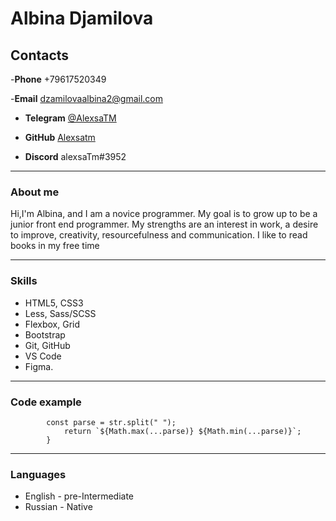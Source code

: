 # Albina Djamilova

## Contacts 

-**Phone** +79617520349

-**Email** dzamilovaalbina2@gmail.com

- **Telegram** [@AlexsaTM](https://t.me/AlexsaTM "my Telegram")

- **GitHub** [Alexsatm](https://github.com/Alexsatm "my GitHub")

- **Discord** alexsaTm#3952

---

### About me

Hi,I'm Albina, and I am a novice programmer. My goal is to grow up to be a junior front end programmer. My strengths are an interest in work, a desire to improve, creativity, resourcefulness and communication. I like to read books in my free time


---

### Skills

- HTML5, CSS3
- Less, Sass/SCSS
- Flexbox, Grid
- Bootstrap
- Git, GitHub
- VS Code
- Figma.

---

### Code example

```function highAndLow(str) { 
        const parse = str.split(" ");
            return `${Math.max(...parse)} ${Math.min(...parse)}`; 
        }
```
---  
### Languages

- English - pre-Intermediate
- Russian - Native
